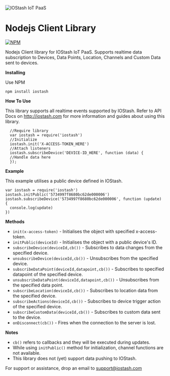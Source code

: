 
![IOStash IoT PaaS](http://iostash.io/wp-content/uploads/2016/06/iostashbeta_black.png) 

 Nodejs Client Library
===================


[![NPM](https://nodei.co/npm-dl/iostash.png)](https://nodei.co/npm/iostash/)


Nodejs Client library for IOStash IoT PaaS. Supports realtime data subscription to Devices, Data Points, Location, Channels and Custom Data sent to devices.

 **Installing**

Use NPM 

    npm install iostash

 
 **How To Use**

This library supports all realtime events supported by IOStash. Refer to API Docs on http://iostash.com for more information and guides about using this library.

      //Require library
      var iostash = require('iostash')
      //Initialize
      iostash.init('X-ACCESS-TOKEN_HERE')
      //Attach listeners
      iostash.subscribeDevice('DEVICE-ID_HERE', function (data) {
      //Handle data here
      });  

**Example**

This example utilises a public device defined in IOStash.

    var iostash = require('iostash')
    iostash.initPublic('5734997f8680bc62de000006')
    iostash.subscribeDevice('5734997f8680bc62de000006', function (update) {
      console.log(update)
    })

**Methods**   
   

 - `init(x-access-token)` - Initialises the object with specified x-access-token.
 - `initPublic(deviceId)` - Initialises the object with a public device's ID.
 - `subscribeDevice(deviceId,cb())` - Subscribes to data changes from the specified device.
 - `unsubscribeDevice(deviceId,cb())` - Unsubscribes from the specified device.
 - `subscribeDataPoint(deviceId,datapoint,cb())` - Subscribes to specified datapoint of the specified device.
 - `unsubscribeDataPoint(deviceId,datapoint,cb())` - Unsubscribes from the specified data point.
 - `subscribeLocation(deviceId,cb())` - Subscribes to location data from the specified device.
 - `subscribeActions(deviceId,cb())` - Subscribes to device trigger action of the specified device.
 - `subscribeCustomData(deviceId,cb())` - Subscribes to custom data sent to the device.
 - `onDisconnect(cb())` - Fires when the connection to the server is lost.

**Notes**

- `cb()` refers to callbacks and they will be executed during updates. 
- While using `initPublic()` method for initialization, channel functions are not available.
- This library does not (yet) support data pushing to IOStash.

For support or assistance, drop an email to support@iostash.com